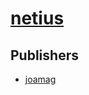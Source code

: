 # [netius](https://pypi.org/project/netius)



## Publishers
- [joamag](https://pypi.org/user/joamag)

